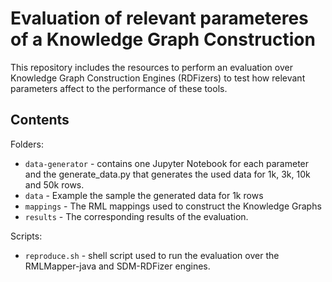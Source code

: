 # Evaluation of relevant parameteres of a Knowledge Graph Construction 
This repository includes the resources to perform an evaluation over Knowledge Graph Construction Engines (RDFizers) to test how relevant parameters affect to the performance of these tools. 

## Contents
Folders:
- `data-generator` - contains one Jupyter Notebook for each parameter and the generate_data.py that generates the used data for 1k, 3k, 10k and 50k rows.
- `data` - Example the sample the generated data for 1k rows
- `mappings` - The RML mappings used to construct the Knowledge Graphs
- `results` - The corresponding results of the evaluation.


Scripts:
- `reproduce.sh` - shell script used to run the evaluation over the RMLMapper-java and SDM-RDFizer engines.



